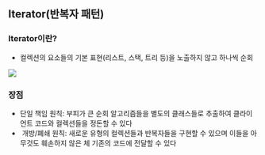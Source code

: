
## Iterator(반복자 패턴)


### Iterator이란?

- 컬렉션의 요소들의 기본 표현(리스트, 스택, 트리 등)을 노출하지 않고 하나씩 순회


![](https://i.imgur.com/nkBMQIh.png)


### 장점
- 단일 책임 원칙: 부피가 큰 순회 알고리즘들을 별도의 클래스들로 추출하여 클라이언트 코드와 컬렉션들을 정돈할 수 있다
-  개방/폐쇄 원칙: 새로운 유형의 컬렉션들과 반복자들을 구현할 수 있으며 이들을 아무것도 훼손하지 않은 체 기존의 코드에 전달할 수 있다

